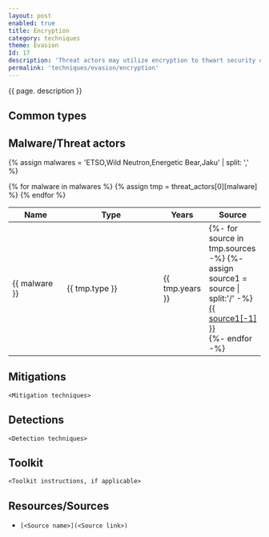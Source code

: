 ```yaml
---
layout: post
enabled: true
title: Encryption
category: techniques
theme: Evasion
Id: 17
description: 'Threat actors may utilize encryption to thwart security controls from reading/interpreting the data in transit.'
permalink: 'techniques/evasion/encryption'
---
```

{{ page. description }}



## Common types

## Malware/Threat actors

{% assign malwares = 'ETSO,Wild Neutron,Energetic Bear,Jaku' | split: ',' %}

<div class="threat-actor-table">
<table>
    <colgroup>
        <col width="30%" />
        <col width="70%" />
    </colgroup>
    <thead>
        <tr class="header">
            <th>Name</th>
            <th>Type</th>
            <th>Years</th>
            <th>Source</th>
        </tr>
    </thead>
    <tbody>
        {% for malware in malwares %}
        <tr>
        {% assign tmp = threat_actors[0][malware] %}
            <td markdown="span">{{ malware }}</td>
            <td markdown="span">{{ tmp.type }}</td>
            <td markdown="span">{{ tmp.years }}</td>
            <td markdown="span">
                {%- for source in tmp.sources -%}
                    {%- assign source1 = source | split:'/' -%}
                    <a href="{{ source }}">{{ source1[-1] }}</a><br>
                {%- endfor -%}
            </td>
        </tr>
        {% endfor %}
    </tbody>
</table>
</div>

## Mitigations

`<Mitigation techniques>`

## Detections

`<Detection techniques>`

## Toolkit

`<Toolkit instructions, if applicable>`

## Resources/Sources

* `[<Source name>](<Source link>)`